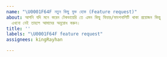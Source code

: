 ```yaml
---
name: "\U0001F64F নতুন কিছু যুক্ত হোক (Feature request)"
about: আপনি যদি মনে করেন টেকডায়েরি তে এমন কিছু ফিচার/ফাংশনালিটি থাকা প্রয়োজন কিন্তু
  এখনো নেই তাহলে আমাদের অনুরোধ করুন।
title: ''
labels: "\U0001F64F feature request"
assignees: kingRayhan

---
```



